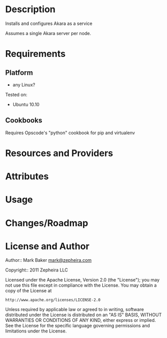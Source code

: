 Description
===========

Installs and configures Akara as a service

Assumes a single Akara server per node.

Requirements
============

Platform
--------

* any Linux?

Tested on:

* Ubuntu 10.10

Cookbooks
---------

Requires Opscode's "python" cookbook for pip and virtualenv

Resources and Providers
=======================


Attributes
==========



Usage
=====

Changes/Roadmap
===============


License and Author
==================

Author:: Mark Baker <mark@zepheira.com>

Copyright:: 2011 Zepheira LLC

Licensed under the Apache License, Version 2.0 (the "License");
you may not use this file except in compliance with the License.
You may obtain a copy of the License at

    http://www.apache.org/licenses/LICENSE-2.0

Unless required by applicable law or agreed to in writing, software
distributed under the License is distributed on an "AS IS" BASIS,
WITHOUT WARRANTIES OR CONDITIONS OF ANY KIND, either express or implied.
See the License for the specific language governing permissions and
limitations under the License.
